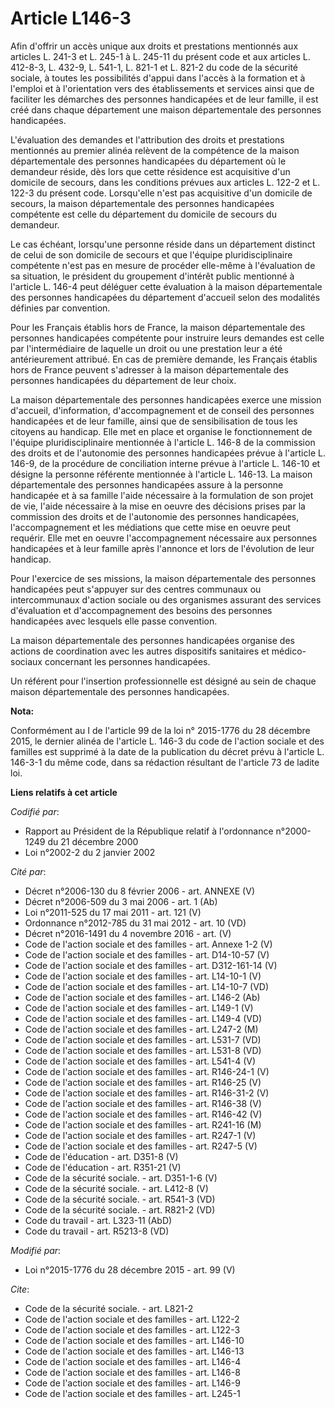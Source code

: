 # Article L146-3

Afin d'offrir un accès unique aux droits et prestations mentionnés aux articles L. 241-3 et L. 245-1 à L. 245-11 du présent
code et aux articles L. 412-8-3, L. 432-9, L. 541-1, L. 821-1 et L. 821-2 du code de la sécurité sociale, à toutes les
possibilités d'appui dans l'accès à la formation et à l'emploi et à l'orientation vers des établissements et services ainsi
que de faciliter les démarches des personnes handicapées et de leur famille, il est créé dans chaque département une maison
départementale des personnes handicapées. 

L'évaluation des demandes et l'attribution des droits et prestations mentionnés au premier alinéa relèvent de la compétence
de la maison départementale des personnes handicapées du département où le demandeur réside, dès lors que cette résidence est
acquisitive d'un domicile de secours, dans les conditions prévues aux articles L. 122-2 et L. 122-3 du présent code.
Lorsqu'elle n'est pas acquisitive d'un domicile de secours, la maison départementale des personnes handicapées compétente est
celle du département du domicile de secours du demandeur. 

Le cas échéant, lorsqu'une personne réside dans un département distinct de celui de son domicile de secours et que l'équipe
pluridisciplinaire compétente n'est pas en mesure de procéder elle-même à l'évaluation de sa situation, le président du
groupement d'intérêt public mentionné à l'article L. 146-4 peut déléguer cette évaluation à la maison départementale des
personnes handicapées du département d'accueil selon des modalités définies par convention. 

Pour les Français établis hors de France, la maison départementale des personnes handicapées compétente pour instruire leurs
demandes est celle par l'intermédiaire de laquelle un droit ou une prestation leur a été antérieurement attribué. En cas de
première demande, les Français établis hors de France peuvent s'adresser à la maison départementale des personnes handicapées
du département de leur choix. 

La maison départementale des personnes handicapées exerce une mission d'accueil, d'information, d'accompagnement et de
conseil des personnes handicapées et de leur famille, ainsi que de sensibilisation de tous les citoyens au handicap. Elle met
en place et organise le fonctionnement de l'équipe pluridisciplinaire mentionnée à l'article L. 146-8 de la commission des
droits et de l'autonomie des personnes handicapées prévue à l'article L. 146-9, de la procédure de conciliation interne
prévue à l'article L. 146-10 et désigne la personne référente mentionnée à l'article L. 146-13. La maison départementale des
personnes handicapées assure à la personne handicapée et à sa famille l'aide nécessaire à la formulation de son projet de
vie, l'aide nécessaire à la mise en oeuvre des décisions prises par la commission des droits et de l'autonomie des personnes
handicapées, l'accompagnement et les médiations que cette mise en oeuvre peut requérir. Elle met en oeuvre l'accompagnement
nécessaire aux personnes handicapées et à leur famille après l'annonce et lors de l'évolution de leur handicap. 

Pour l'exercice de ses missions, la maison départementale des personnes handicapées peut s'appuyer sur des centres communaux
ou intercommunaux d'action sociale ou des organismes assurant des services d'évaluation et d'accompagnement des besoins des
personnes handicapées avec lesquels elle passe convention. 

La maison départementale des personnes handicapées organise des actions de coordination avec les autres dispositifs
sanitaires et médico-sociaux concernant les personnes handicapées. 

Un référent pour l'insertion professionnelle est désigné au sein de chaque maison départementale des personnes handicapées.

**Nota:**

Conformément au I de l'article 99 de la loi n° 2015-1776 du 28 décembre 2015, le dernier alinéa de l'article L. 146-3 du code
de l'action sociale et des familles est supprimé à la date de la publication du décret prévu à l'article L. 146-3-1 du même
code, dans sa rédaction résultant de l'article 73 de ladite loi.

**Liens relatifs à cet article**

_Codifié par_:

  - Rapport au Président de la République relatif à l'ordonnance n°2000-1249 du 21 décembre 2000
  - Loi n°2002-2 du 2 janvier 2002

_Cité par_:

  - Décret n°2006-130 du 8 février 2006 - art. ANNEXE (V)
  - Décret n°2006-509 du 3 mai 2006 - art. 1 (Ab)
  - Loi n°2011-525 du 17 mai 2011 - art. 121 (V)
  - Ordonnance n°2012-785 du 31 mai 2012 - art. 10 (VD)
  - Décret n°2016-1491 du 4 novembre 2016 - art. (V)
  - Code de l'action sociale et des familles - art. Annexe 1-2 (V)
  - Code de l'action sociale et des familles - art. D14-10-57 (V)
  - Code de l'action sociale et des familles - art. D312-161-14 (V)
  - Code de l'action sociale et des familles - art. L14-10-1 (V)
  - Code de l'action sociale et des familles - art. L14-10-7 (VD)
  - Code de l'action sociale et des familles - art. L146-2 (Ab)
  - Code de l'action sociale et des familles - art. L149-1 (V)
  - Code de l'action sociale et des familles - art. L149-4 (VD)
  - Code de l'action sociale et des familles - art. L247-2 (M)
  - Code de l'action sociale et des familles - art. L531-7 (VD)
  - Code de l'action sociale et des familles - art. L531-8 (VD)
  - Code de l'action sociale et des familles - art. L541-4 (V)
  - Code de l'action sociale et des familles - art. R146-24-1 (V)
  - Code de l'action sociale et des familles - art. R146-25 (V)
  - Code de l'action sociale et des familles - art. R146-31-2 (V)
  - Code de l'action sociale et des familles - art. R146-38 (V)
  - Code de l'action sociale et des familles - art. R146-42 (V)
  - Code de l'action sociale et des familles - art. R241-16 (M)
  - Code de l'action sociale et des familles - art. R247-1 (V)
  - Code de l'action sociale et des familles - art. R247-5 (V)
  - Code de l'éducation - art. D351-8 (V)
  - Code de l'éducation - art. R351-21 (V)
  - Code de la sécurité sociale. - art. D351-1-6 (V)
  - Code de la sécurité sociale. - art. L412-8 (V)
  - Code de la sécurité sociale. - art. R541-3 (VD)
  - Code de la sécurité sociale. - art. R821-2 (VD)
  - Code du travail - art. L323-11 (AbD)
  - Code du travail - art. R5213-8 (VD)

_Modifié par_:

  - Loi n°2015-1776 du 28 décembre 2015 - art. 99 (V)

_Cite_:

  - Code de la sécurité sociale. - art. L821-2
  - Code de l'action sociale et des familles - art. L122-2
  - Code de l'action sociale et des familles - art. L122-3
  - Code de l'action sociale et des familles - art. L146-10
  - Code de l'action sociale et des familles - art. L146-13
  - Code de l'action sociale et des familles - art. L146-4
  - Code de l'action sociale et des familles - art. L146-8
  - Code de l'action sociale et des familles - art. L146-9
  - Code de l'action sociale et des familles - art. L245-1
